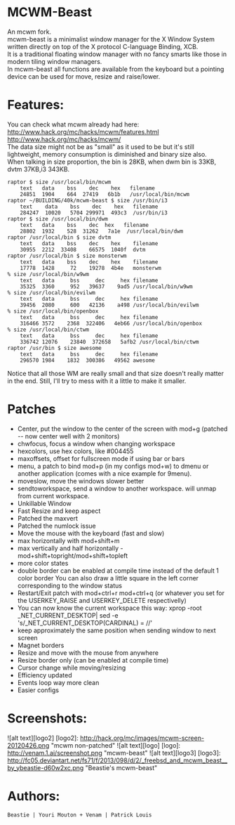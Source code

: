 MCWM-Beast
==========
An mcwm fork.<br>
mcwm-beast is a minimalist window manager for the X Window System written directly on top of the X protocol C-language Binding, XCB. <br>
It is a traditional floating window manager with no fancy smarts like those in modern tiling window managers.<br>
In mcwm-beast all functions are available from the keyboard but a pointing device can be used for move, resize and raise/lower.<br>

Features:
=========
You can check what mcwm already had here: <br>
http://www.hack.org/mc/hacks/mcwm/features.html<br>
http://www.hack.org/mc/hacks/mcwm/<br>
The data size might not be as "small" as it used to be but it's still lightweight, memory consumption is diminished and binary size also.<br>
When talking in size proportion, the bin is 28KB, when dwm bin is 33KB, dvtm 37KB,i3 343KB.

```
raptor $ size /usr/local/bin/mcwm
    text   data    bss    dec    hex   filename
    24851  1904    664  27419   6b1b   /usr/local/bin/mcwm
raptor ~/BUILDING/40k/mcwm-beast $ size /usr/bin/i3 
    text    data    bss    dec    hex   filename
    284247  10020   5704 299971  493c3  /usr/bin/i3
raptor $ size /usr/local/bin/dwm
    text   data    bss    dec  hex   filename
    28802  1932    528  31262   7a1e  /usr/local/bin/dwm
raptor /usr/local/bin $ size dvtm
    text   data    bss    dec    hex    filename
    30955  2212  33408    66575  1040f  dvtm
raptor /usr/local/bin $ size monsterwm
    text   data    bss    dec    hex    filename
    17778  1428     72    19278  4b4e   monsterwm
% size /usr/local/bin/w9wm
    text   data     bss     dec     hex filename
    35325  3360     952   39637    9ad5 /usr/local/bin/w9wm
% size /usr/local/bin/evilwm
    text   data     bss     dec     hex filename
    39456  2080     600   42136    a498 /usr/local/bin/evilwm
% size /usr/local/bin/openbox
    text   data     bss     dec     hex filename
    316466 3572    2368  322406   4eb66 /usr/local/bin/openbox
% size /usr/local/bin/ctwm   
    text   data     bss     dec     hex filename
    336742 12076    23840  372658   5afb2 /usr/local/bin/ctwm
raptor /usr/bin $ size awesome
    text   data     bss     dec     hex filename
    296570 1984    1832  300386   49562 awesome
```

Notice that all those WM are really small and that size doesn't really matter in the end.
Still, I'll try to mess with it a little to make it smaller.

Patches
=======
- Center, put the window to the center of the screen with mod+g (patched -- now center well with 2 monitors)
- chwfocus, focus a window when changing workspace
- hexcolors, use hex colors, like #004455
- maxoffsets, offset for fullscreen mode if using bar or bars
- menu, a patch to bind mod+p (in my configs mod+w) to dmenu or another application (comes with a nice example for 9menu).
- moveslow, move the windows slower better
- sendtoworkspace, send  a window to another workspace. will unmap from current workspace.
- Unkillable Window
- Fast Resize and keep aspect
- Patched the maxvert
- Patched the numlock issue
- Move the mouse with the keyboard (fast and slow)
- max horizontally with mod+shift+m
- max vertically and half horizontally - mod+shift+topright/mod+shift+topleft
- more color states
- double border can be enabled at compile time instead of the default 1 color border
  You can also draw a little square in the left corner corresponding to the window status
- Restart/Exit patch with mod+ctrl+r mod+ctrl+q
    (or whatever you set for the USERKEY_RAISE and USERKEY_DELETE respectivelly)
- You can now know the current workspace this way: xprop -root _NET_CURRENT_DESKTOP| sed -e 's/_NET_CURRENT_DESKTOP(CARDINAL) = //'
- keep approximately the same position when sending window to next screen
- Magnet borders
- Resize and move with the mouse from anywhere
- Resize border only (can be enabled at compile time)
- Cursor change while moving/resizing
- Efficiency updated
- Events loop way more clean
- Easier configs

Screenshots:
============
![alt text][logo2]
[logo2]: http://hack.org/mc/images/mcwm-screen-20120426.png "mcwm non-patched"
![alt text][logo]
[logo]: http://venam.1.ai/screenshot.png  "mcwm-beast"
![alt text][logo3]
[logo3]: http://fc05.deviantart.net/fs71/f/2013/098/d/2/_freebsd_and_mcwm_beast__by_ybeastie-d60w2xc.png "Beastie's mcwm-beast"

Authors:
=======
`Beastie | Youri Mouton + Venam | Patrick Louis`
